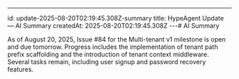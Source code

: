 ---
id: update-2025-08-20T02:19:45.308Z-summary
title: HypeAgent Update — AI Summary
createdAt: 2025-08-20T02:19:45.308Z
---# AI Summary

As of August 20, 2025, Issue #84 for the Multi-tenant v1 milestone is open and due tomorrow. Progress includes the implementation of tenant path prefix scaffolding and the introduction of tenant context middleware. Several tasks remain, including user signup and password recovery features.

